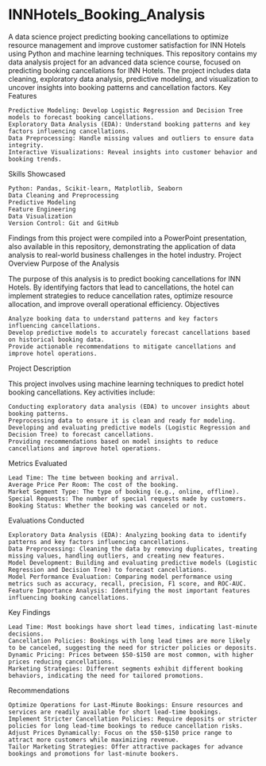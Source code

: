 # INNHotels_Booking_Analysis
A data science project predicting booking cancellations to optimize resource management and improve customer satisfaction for INN Hotels using Python and machine learning techniques.
This repository contains my data analysis project for an advanced data science course, focused on predicting booking cancellations for INN Hotels. The project includes data cleaning, exploratory data analysis, predictive modeling, and visualization to uncover insights into booking patterns and cancellation factors.
Key Features

    Predictive Modeling: Develop Logistic Regression and Decision Tree models to forecast booking cancellations.
    Exploratory Data Analysis (EDA): Understand booking patterns and key factors influencing cancellations.
    Data Preprocessing: Handle missing values and outliers to ensure data integrity.
    Interactive Visualizations: Reveal insights into customer behavior and booking trends.

Skills Showcased

    Python: Pandas, Scikit-learn, Matplotlib, Seaborn
    Data Cleaning and Preprocessing
    Predictive Modeling
    Feature Engineering
    Data Visualization
    Version Control: Git and GitHub

Findings from this project were compiled into a PowerPoint presentation, also available in this repository, demonstrating the application of data analysis to real-world business challenges in the hotel industry.
Project Overview
Purpose of the Analysis

The purpose of this analysis is to predict booking cancellations for INN Hotels. By identifying factors that lead to cancellations, the hotel can implement strategies to reduce cancellation rates, optimize resource allocation, and improve overall operational efficiency.
Objectives

    Analyze booking data to understand patterns and key factors influencing cancellations.
    Develop predictive models to accurately forecast cancellations based on historical booking data.
    Provide actionable recommendations to mitigate cancellations and improve hotel operations.

Project Description

This project involves using machine learning techniques to predict hotel booking cancellations. Key activities include:

    Conducting exploratory data analysis (EDA) to uncover insights about booking patterns.
    Preprocessing data to ensure it is clean and ready for modeling.
    Developing and evaluating predictive models (Logistic Regression and Decision Tree) to forecast cancellations.
    Providing recommendations based on model insights to reduce cancellations and improve hotel operations.

Metrics Evaluated

    Lead Time: The time between booking and arrival.
    Average Price Per Room: The cost of the booking.
    Market Segment Type: The type of booking (e.g., online, offline).
    Special Requests: The number of special requests made by customers.
    Booking Status: Whether the booking was canceled or not.

Evaluations Conducted

    Exploratory Data Analysis (EDA): Analyzing booking data to identify patterns and key factors influencing cancellations.
    Data Preprocessing: Cleaning the data by removing duplicates, treating missing values, handling outliers, and creating new features.
    Model Development: Building and evaluating predictive models (Logistic Regression and Decision Tree) to forecast cancellations.
    Model Performance Evaluation: Comparing model performance using metrics such as accuracy, recall, precision, F1 score, and ROC-AUC.
    Feature Importance Analysis: Identifying the most important features influencing booking cancellations.

Key Findings

    Lead Time: Most bookings have short lead times, indicating last-minute decisions.
    Cancellation Policies: Bookings with long lead times are more likely to be canceled, suggesting the need for stricter policies or deposits.
    Dynamic Pricing: Prices between $50-$150 are most common, with higher prices reducing cancellations.
    Marketing Strategies: Different segments exhibit different booking behaviors, indicating the need for tailored promotions.

Recommendations

    Optimize Operations for Last-Minute Bookings: Ensure resources and services are readily available for short lead-time bookings.
    Implement Stricter Cancellation Policies: Require deposits or stricter policies for long lead-time bookings to reduce cancellation risks.
    Adjust Prices Dynamically: Focus on the $50-$150 price range to attract more customers while maximizing revenue.
    Tailor Marketing Strategies: Offer attractive packages for advance bookings and promotions for last-minute bookers.
